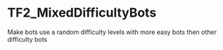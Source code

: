 # TF2_MixedDifficultyBots
Make bots use a random difficulty levels with more easy bots then other difficulty bots
